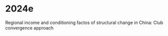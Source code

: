 # 2024e
Regional income and conditioning factos of structural change in China: Club convergence approach

